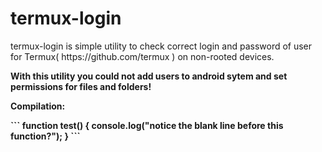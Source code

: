 # termux-login
<p>termux-login is simple utility to check correct login and password of user for Termux( https://github.com/termux ) on non-rooted devices.</p>
<p><b> With this utility you could not add users to android sytem and set permissions for files and folders!<b></p>
<b><p>Compilation:</p></b>
```
function test() {
  console.log("notice the blank line before this function?");
}
```

  

